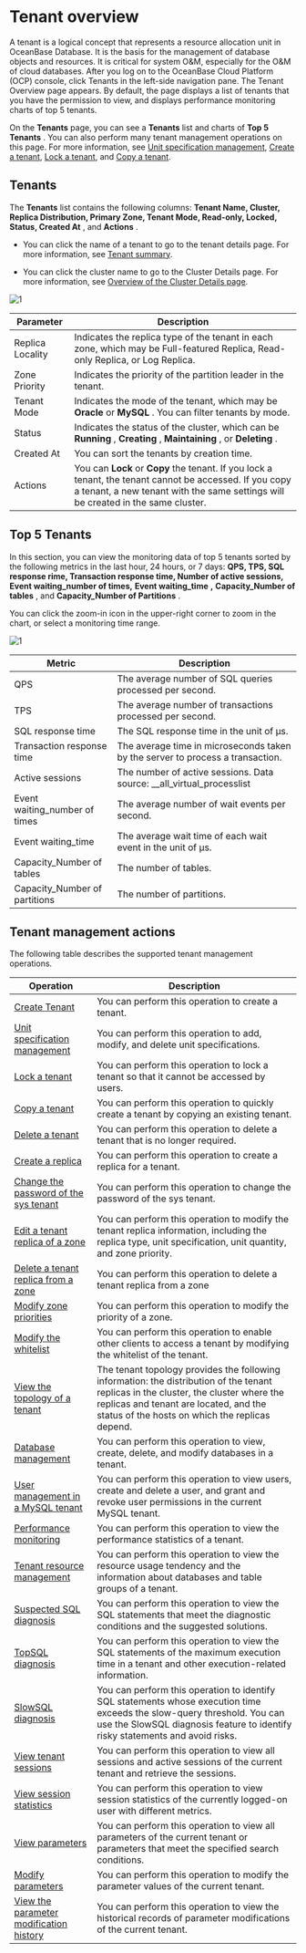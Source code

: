 Tenant overview
====================================

A tenant is a logical concept that represents a resource allocation unit in OceanBase Database. It is the basis for the management of database objects and resources. It is critical for system O\&M, especially for the O\&M of cloud databases. After you log on to the OceanBase Cloud Platform (OCP) console, click Tenants in the left-side navigation pane. The Tenant Overview page appears. By default, the page displays a list of tenants that you have the permission to view, and displays performance monitoring charts of top 5 tenants.

On the **Tenants** page, you can see a **Tenants** list and charts of **Top 5 Tenants** . You can also perform many tenant management operations on this page. For more information, see [Unit specification management](../../500.manage-tenants/200.basic-tenant-operations/300.unit-specification-management.md), [Create a tenant](../../500.manage-tenants/200.basic-tenant-operations/100.userguide-create-a-tenant.md), [Lock a tenant](../../500.manage-tenants/200.basic-tenant-operations/500.locked-tenants.md), and [Copy a tenant](../../500.manage-tenants/200.basic-tenant-operations/600.replication-tenant.md).

**Tenants**
--------------------------------

The **Tenants** list contains the following columns: **Tenant Name, Cluster, Replica Distribution, Primary Zone, Tenant Mode, Read-only, Locked, Status, Created At** , and **Actions** .

* You can click the name of a tenant to go to the tenant details page. For more information, see [Tenant summary](../200.tenant-functions/300.overview-of-tenant-details-page.md).

* You can click the cluster name to go to the Cluster Details page. For more information, see [Overview of the Cluster Details page](../100.cluster-features/300.cluster-overview.md).

![1](https://help-static-aliyun-doc.aliyuncs.com/assets/img/en-US/8714306461/p381874.png)

|    Parameter     |                                                                                                  Description                                                                                                  |
|------------------|---------------------------------------------------------------------------------------------------------------------------------------------------------------------------------------------------------------|
| Replica Locality | Indicates the replica type of the tenant in each zone, which may be Full-featured Replica, Read-only Replica, or Log Replica.                                                                                 |
| Zone Priority    | Indicates the priority of the partition leader in the tenant.                                                                                                                                                 |
| Tenant Mode      | Indicates the mode of the tenant, which may be **Oracle** or **MySQL** . You can filter tenants by mode.                                                                                                      |
| Status           | Indicates the status of the cluster, which can be **Running** , **Creating** , **Maintaining** , or **Deleting** .                                                                                            |
| Created At       | You can sort the tenants by creation time.                                                                                                                                                                    |
| Actions          | You can **Lock** or **Copy** the tenant.  If you lock a tenant, the tenant cannot be accessed. If you copy a tenant, a new tenant with the same settings will be created in the same cluster. |

**Top 5 Tenants**
--------------------------------------

In this section, you can view the monitoring data of top 5 tenants sorted by the following metrics in the last hour, 24 hours, or 7 days: **QPS, TPS, SQL response rime, Transaction response time, Number of active sessions,** **Event waiting_number of times,** **Event waiting_time** **,** **Capacity_Number of tables** , and **Capacity_Number of Partitions** .

You can click the zoom-in icon in the upper-right corner to zoom in the chart, or select a monitoring time range.

![1](https://help-static-aliyun-doc.aliyuncs.com/assets/img/en-US/8714306461/p381877.png)

|            Metric             |                                  Description                                   |
|-------------------------------|--------------------------------------------------------------------------------|
| QPS                           | The average number of SQL queries processed per second.                        |
| TPS                           | The average number of transactions processed per second.                       |
| SQL response time             | The SQL response time in the unit of µs.                                       |
| Transaction response time     | The average time in microseconds taken by the server to process a transaction. |
| Active sessions               | The number of active sessions. Data source: __all_virtual_processlist          |
| Event waiting_number of times | The average number of wait events per second.                                  |
| Event waiting_time            | The average wait time of each wait event in the unit of μs.                    |
| Capacity_Number of tables     | The number of tables.                                                          |
| Capacity_Number of partitions | The number of partitions.                                                      |

Tenant management actions
----------------------------------------------

The following table describes the supported tenant management operations.

|                                            Operation                                             |                                                                                                           Description                                                                                                            |
|--------------------------------------------------------------------------------------------------|----------------------------------------------------------------------------------------------------------------------------------------------------------------------------------------------------------------------------------|
| [Create Tenant](../../500.manage-tenants/200.basic-tenant-operations/100.userguide-create-a-tenant.md)                                     | You can perform this operation to create a tenant.                                                                                                                                                                               |
| [Unit specification management](../../500.manage-tenants/200.basic-tenant-operations/300.unit-specification-management.md)                     | You can perform this operation to add, modify, and delete unit specifications.                                                                                                                                                   |
| [Lock a tenant](../../500.manage-tenants/200.basic-tenant-operations/500.locked-tenants.md)                                     | You can perform this operation to lock a tenant so that it cannot be accessed by users.                                                                                                                                          |
| [Copy a tenant](../../500.manage-tenants/200.basic-tenant-operations/600.replication-tenant.md)                                     | You can perform this operation to quickly create a tenant by copying an existing tenant.                                                                                                                                         |
| [Delete a tenant](../../500.manage-tenants/200.basic-tenant-operations/700.delete-a-tenant.md)                                   | You can perform this operation to delete a tenant that is no longer required.                                                                                                                                                    |
| [Create a replica](../../500.manage-tenants/200.basic-tenant-operations/900.add-copy.md)                                  | You can perform this operation to create a replica for a tenant.                                                                                                                                                                 |
| [Change the password of the sys tenant](../../500.manage-tenants/200.basic-tenant-operations/1000.modify-the-sys-tenant-password.md)             | You can perform this operation to change the password of the sys tenant.                                                                                                                                                         |
| [Edit a tenant replica of a zone](../../500.manage-tenants/200.basic-tenant-operations/1100.edit-the-tenant-copy-in-the-zone.md)                   | You can perform this operation to modify the tenant replica information, including the replica type, unit specification, unit quantity, and zone priority.                                                                       |
| [Delete a tenant replica from a zone](../../500.manage-tenants/200.basic-tenant-operations/1200.delete-a-replica-of-a-tenant-in-a-private-zone.md)               | You can perform this operation to delete a tenant replica from a zone                                                                                                                                                            |
| [Modify zone priorities](../../500.manage-tenants/200.basic-tenant-operations/1300.modify-a-zone-priority.md)                            | You can perform this operation to modify the priority of a zone.                                                                                                                                                                 |
| [Modify the whitelist](../../500.manage-tenants/200.basic-tenant-operations/1400.modify-whitelist.md)                              | You can perform this operation to enable other clients to access a tenant by modifying the whitelist of the tenant.                                                                                                              |
| [View the topology of a tenant](../../500.manage-tenants/300.userguide-view-the-tenant-topology.md)                     | The tenant topology provides the following information: the distribution of the tenant replicas in the cluster, the cluster where the replicas and tenant are located, and the status of the hosts on which the replicas depend. |
| [Database management](../../500.manage-tenants/500.database-management.md)                               | You can perform this operation to view, create, delete, and modify databases in a tenant.                                                                                                                                        |
| [User management in a MySQL tenant](../../500.manage-tenants/600.mysql-tenant-user-management.md)                 | You can perform this operation to view users, create and delete a user, and grant and revoke user permissions in the current MySQL tenant.                                                                                       |
| [Performance monitoring](../../500.manage-tenants/800.userguide-performance-monitoring.md)                            | You can perform this operation to view the performance statistics of a tenant.                                                                                                                                                   |
| [Tenant resource management](../../500.manage-tenants/900.tenant-resource-management.md)                        | You can perform this operation to view the resource usage tendency and the information about databases and table groups of a tenant.                                                                                             |
| [Suspected SQL diagnosis](../../500.manage-tenants/1000.sql-diagnostics/100.userguide-topsql-diagnostics.md)                           | You can perform this operation to view the SQL statements that meet the diagnostic conditions and the suggested solutions.                                                                                                       |
| [TopSQL diagnosis](../../500.manage-tenants/1000.sql-diagnostics/100.userguide-topsql-diagnostics.md)                                  | You can perform this operation to view the SQL statements of the maximum execution time in a tenant and other execution-related information.                                                                                     |
| [SlowSQL diagnosis](../../500.manage-tenants/1000.sql-diagnostics/300.slowsql-diagnostics.md)                                 | You can perform this operation to identify SQL statements whose execution time exceeds the slow-query threshold. You can use the SlowSQL diagnosis feature to identify risky statements and avoid risks.                         |
| [View tenant sessions](../../500.manage-tenants/1100.session-management/100.view-tenant-sessions.md)                              | You can perform this operation to view all sessions and active sessions of the current tenant and retrieve the sessions.                                                                                                         |
| [View session statistics](../../500.manage-tenants/1100.session-management/300.userguide-view-session-statistics.md)                           | You can perform this operation to view session statistics of the currently logged-on user with different metrics.                                                                                                                |
| [View parameters](../../500.manage-tenants/1200.userguide-parameters/100.userguide-view-the-parameter-list.md)                                   | You can perform this operation to view all parameters of the current tenant or parameters that meet the specified search conditions.                                                                                             |
| [Modify parameters](../../500.manage-tenants/1200.userguide-parameters/200.userguide-modify-parameters.md)                                 | You can perform this operation to modify the parameter values of the current tenant.                                                                                                                                             |
| [View the parameter modification history](../../500.manage-tenants/1200.userguide-parameters/300.uerguide-view-parameter-modification-history.md)           | You can perform this operation to view the historical records of parameter modifications of the current tenant.                                                                                                                  |
